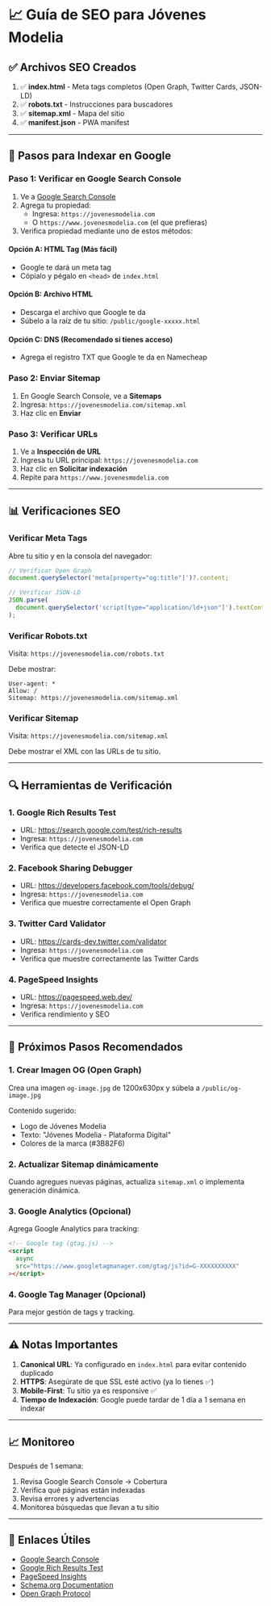 # 📈 Guía de SEO para Jóvenes Modelia

## ✅ Archivos SEO Creados

1. ✅ **index.html** - Meta tags completos (Open Graph, Twitter Cards, JSON-LD)
2. ✅ **robots.txt** - Instrucciones para buscadores
3. ✅ **sitemap.xml** - Mapa del sitio
4. ✅ **manifest.json** - PWA manifest

---

## 🚀 Pasos para Indexar en Google

### Paso 1: Verificar en Google Search Console

1. Ve a [Google Search Console](https://search.google.com/search-console)
2. Agrega tu propiedad:
   - Ingresa: `https://jovenesmodelia.com`
   - O `https://www.jovenesmodelia.com` (el que prefieras)
3. Verifica propiedad mediante uno de estos métodos:

#### Opción A: HTML Tag (Más fácil)

- Google te dará un meta tag
- Cópialo y pégalo en `<head>` de `index.html`

#### Opción B: Archivo HTML

- Descarga el archivo que Google te da
- Súbelo a la raíz de tu sitio: `/public/google-xxxxx.html`

#### Opción C: DNS (Recomendado si tienes acceso)

- Agrega el registro TXT que Google te da en Namecheap

### Paso 2: Enviar Sitemap

1. En Google Search Console, ve a **Sitemaps**
2. Ingresa: `https://jovenesmodelia.com/sitemap.xml`
3. Haz clic en **Enviar**

### Paso 3: Verificar URLs

1. Ve a **Inspección de URL**
2. Ingresa tu URL principal: `https://jovenesmodelia.com`
3. Haz clic en **Solicitar indexación**
4. Repite para `https://www.jovenesmodelia.com`

---

## 📊 Verificaciones SEO

### Verificar Meta Tags

Abre tu sitio y en la consola del navegador:

```javascript
// Verificar Open Graph
document.querySelector('meta[property="og:title"]')?.content;

// Verificar JSON-LD
JSON.parse(
  document.querySelector('script[type="application/ld+json"]').textContent
);
```

### Verificar Robots.txt

Visita: `https://jovenesmodelia.com/robots.txt`

Debe mostrar:

```
User-agent: *
Allow: /
Sitemap: https://jovenesmodelia.com/sitemap.xml
```

### Verificar Sitemap

Visita: `https://jovenesmodelia.com/sitemap.xml`

Debe mostrar el XML con las URLs de tu sitio.

---

## 🔍 Herramientas de Verificación

### 1. Google Rich Results Test

- URL: https://search.google.com/test/rich-results
- Ingresa: `https://jovenesmodelia.com`
- Verifica que detecte el JSON-LD

### 2. Facebook Sharing Debugger

- URL: https://developers.facebook.com/tools/debug/
- Ingresa: `https://jovenesmodelia.com`
- Verifica que muestre correctamente el Open Graph

### 3. Twitter Card Validator

- URL: https://cards-dev.twitter.com/validator
- Ingresa: `https://jovenesmodelia.com`
- Verifica que muestre correctamente las Twitter Cards

### 4. PageSpeed Insights

- URL: https://pagespeed.web.dev/
- Ingresa: `https://jovenesmodelia.com`
- Verifica rendimiento y SEO

---

## 📝 Próximos Pasos Recomendados

### 1. Crear Imagen OG (Open Graph)

Crea una imagen `og-image.jpg` de 1200x630px y súbela a `/public/og-image.jpg`

Contenido sugerido:

- Logo de Jóvenes Modelia
- Texto: "Jóvenes Modelia - Plataforma Digital"
- Colores de la marca (#3B82F6)

### 2. Actualizar Sitemap dinámicamente

Cuando agregues nuevas páginas, actualiza `sitemap.xml` o implementa generación dinámica.

### 3. Google Analytics (Opcional)

Agrega Google Analytics para tracking:

```html
<!-- Google tag (gtag.js) -->
<script
  async
  src="https://www.googletagmanager.com/gtag/js?id=G-XXXXXXXXXX"
></script>
```

### 4. Google Tag Manager (Opcional)

Para mejor gestión de tags y tracking.

---

## ⚠️ Notas Importantes

1. **Canonical URL**: Ya configurado en `index.html` para evitar contenido duplicado
2. **HTTPS**: Asegúrate de que SSL esté activo (ya lo tienes ✅)
3. **Mobile-First**: Tu sitio ya es responsive ✅
4. **Tiempo de Indexación**: Google puede tardar de 1 día a 1 semana en indexar

---

## 📈 Monitoreo

Después de 1 semana:

1. Revisa Google Search Console → Cobertura
2. Verifica qué páginas están indexadas
3. Revisa errores y advertencias
4. Monitorea búsquedas que llevan a tu sitio

---

## 🔗 Enlaces Útiles

- [Google Search Console](https://search.google.com/search-console)
- [Google Rich Results Test](https://search.google.com/test/rich-results)
- [PageSpeed Insights](https://pagespeed.web.dev/)
- [Schema.org Documentation](https://schema.org/)
- [Open Graph Protocol](https://ogp.me/)
